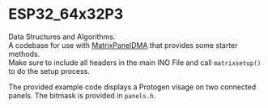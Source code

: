 # ESP32_64x32P3
Data Structures and Algorithms. <br/>
A codebase for use with [MatrixPanelDMA](https://github.com/mrfaptastic/ESP32-HUB75-MatrixPanel-DMA/tree/master) that provides some starter methods. <br/>
Make sure to include all headers in the main INO File and call `matrixsetup()` to do the setup process.</br>

The provided example code displays a Protogen visage on two connected panels. The bitmask is provided in `panels.h`.
